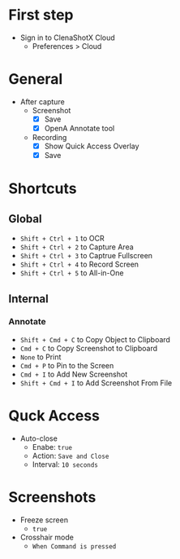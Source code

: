 # First step

- Sign in to ClenaShotX Cloud
  - Preferences > Cloud

# General

- After capture
  - Screenshot
    - [x] Save
    - [x] OpenA Annotate tool
  - Recording
    - [x] Show Quick Access Overlay
    - [x] Save

# Shortcuts

## Global

- `Shift + Ctrl + 1` to OCR
- `Shift + Ctrl + 2` to Capture Area
- `Shift + Ctrl + 3` to Captrue Fullscreen
- `Shift + Ctrl + 4` to Record Screen
- `Shift + Ctrl + 5` to All-in-One

## Internal

### Annotate

- `Shift + Cmd + C` to Copy Object to Clipboard
- `Cmd + C` to Copy Screenshot to Clipboard
- `None` to Print
- `Cmd + P` to Pin to the Screen
- `Cmd + I` to Add New Screenshot
- `Shift + Cmd + I` to Add Screenshot From File

# Quck Access

- Auto-close
  - Enabe: `true`
  - Action: `Save and Close`
  - Interval: `10 seconds`

# Screenshots

- Freeze screen
  - `true`
- Crosshair mode
  - `When Command is pressed`

